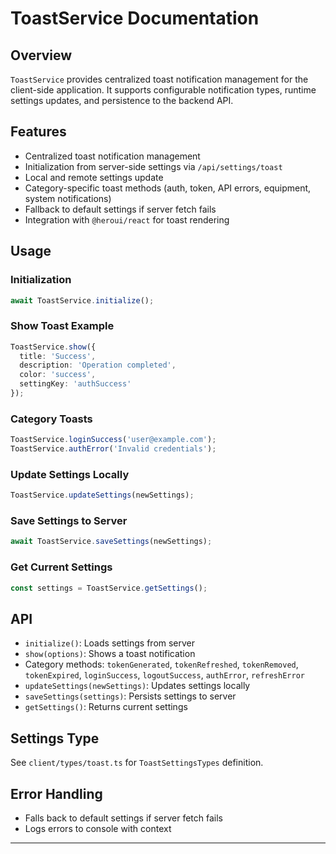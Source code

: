 # ToastService Documentation

## Overview
`ToastService` provides centralized toast notification management for the client-side application. It supports configurable notification types, runtime settings updates, and persistence to the backend API.

## Features
- Centralized toast notification management
- Initialization from server-side settings via `/api/settings/toast`
- Local and remote settings update
- Category-specific toast methods (auth, token, API errors, equipment, system notifications)
- Fallback to default settings if server fetch fails
- Integration with `@heroui/react` for toast rendering

## Usage
### Initialization
```typescript
await ToastService.initialize();
```

### Show Toast Example
```typescript
ToastService.show({
  title: 'Success',
  description: 'Operation completed',
  color: 'success',
  settingKey: 'authSuccess'
});
```

### Category Toasts
```typescript
ToastService.loginSuccess('user@example.com');
ToastService.authError('Invalid credentials');
```

### Update Settings Locally
```typescript
ToastService.updateSettings(newSettings);
```

### Save Settings to Server
```typescript
await ToastService.saveSettings(newSettings);
```

### Get Current Settings
```typescript
const settings = ToastService.getSettings();
```

## API
- `initialize()`: Loads settings from server
- `show(options)`: Shows a toast notification
- Category methods: `tokenGenerated`, `tokenRefreshed`, `tokenRemoved`, `tokenExpired`, `loginSuccess`, `logoutSuccess`, `authError`, `refreshError`
- `updateSettings(newSettings)`: Updates settings locally
- `saveSettings(settings)`: Persists settings to server
- `getSettings()`: Returns current settings

## Settings Type
See `client/types/toast.ts` for `ToastSettingsTypes` definition.

## Error Handling
- Falls back to default settings if server fetch fails
- Logs errors to console with context

---
